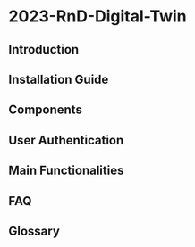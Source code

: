 # 2023-RnD-Digital-Twin

## Introduction

## Installation Guide

## Components

## User Authentication

## Main Functionalities

## FAQ

## Glossary


